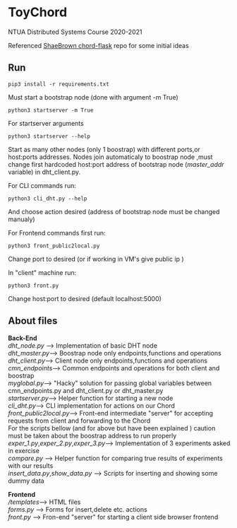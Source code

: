 # ToyChord

NTUA Distributed Systems Course 2020-2021 

Referenced [ShaeBrown chord-flask](https://github.com/ShaeBrown/chord-flask.git) repo for some initial ideas

## Run 
```pip3 install -r requirements.txt```
 
Must start a bootstrap node (done with argument -m True)

```
python3 startserver -m True
```

For startserver arguments

```python3 startserver --help```

Start as many other nodes (only 1 boostrap) with different ports,or host:ports addresses. 
Nodes join automaticaly to boostrap node ,must change first hardcoded host:port address of bootstrap node  (*master_addr* variable) in dht_client.py.

For CLI commands run:

```python3 cli_dht.py --help``` 

And choose action desired (address of bootstrap node must be changed manualy)

For Frontend commands first run: 

```python3 front_public2local.py```

Change port to desired (or if working in VM's give public ip )

In "client" machine run:

```python3 front.py``` 

Change host:port to desired (default localhost:5000)

## About files
**Back-End**  <br>
*dht_node.py* --> Implementation of basic DHT node <br>
*dht_master.py*--> Boostrap node only endpoints,functions and operations <br>
*dht_client.py*--> Client node only endpoints,functions and operations <br>
*cmn_endpoints*--> Common endpoints and operations for both client and boostrap <br>
*myglobal.py*--> "Hacky" solution for passing global variables between cmn_endpoints.py and dht_client.py or dht_master.py <br>
*startserver.py*--> Helper function for starting a new node <br>
*cli_dht.py*--> CLI implementation for actions on our Chord <br>
*front_public2local.py*--> Front-end intermediate "server" for accepting requests from client and forwarding to the Chord
<br>
For the scripts bellow (and for above but have been explained ) caution must be taken about the boostrap address to run properly<br>
*exper_1.py*,*exper_2.py*,*exper_3.py*--> Implementation of 3 experiments asked in exercise <br>
*compare.py* --> Helper function for comparing true results of experiments with our results <br>
*insert_data.py*,*show_data.py* --> Scripts for inserting and showing some dummy data
<br>

**Frontend** <br>
*/templates*--> HTML files <br>
*forms.py* --> Forms for insert,delete etc. actions <br>
*front.py* --> Fron-end "server" for starting a client side browser frontend <br>






